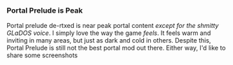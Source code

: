 ### Portal Prelude is Peak
Portal prelude de-rtxed is near peak portal content _except for the shmitty GLaDOS voice_.
I simply love the way the game _feels_. It feels warm and inviting in many areas, but just as dark and cold
in others. Despite this, Portal Prelude is still not the best portal mod out there. Either way, I'd like
to share some screenshots
<br>
[](assets/images/prelude1.jpeg)
<br>
[](assets/images/prelude2.jpeg)
<br>
[](assets/images/prelude3.jpeg)
<br>
